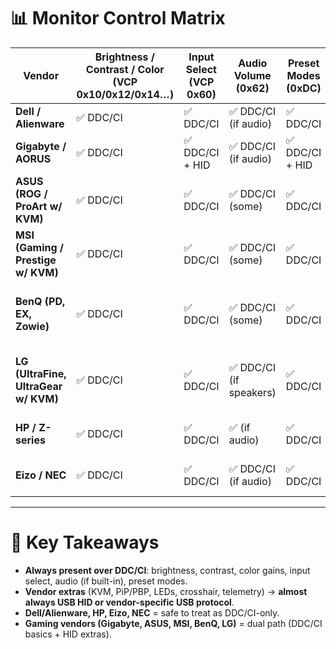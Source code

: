 📊 Monitor Control Matrix
=========================

| Vendor | Brightness / Contrast / Color (VCP 0x10/0x12/0x14…) | Input Select (VCP 0x60) | Audio Volume (0x62) | Preset Modes (0xDC) | KVM Switch | PiP / PBP | RGB / LEDs | Crosshair / Game OSD | Other Notes |
| --- | --- | --- | --- | --- | --- | --- | --- | --- | --- |
| **Dell / Alienware** | ✅ DDC/CI | ✅ DDC/CI | ✅ DDC/CI (if audio) | ✅ DDC/CI | ❌ | ❌ (OSD only) | ❌ | ❌ | Dell Command | Monitor is 100% DDC/CI; very complete. |
| **Gigabyte / AORUS** | ✅ DDC/CI | ✅ DDC/CI + HID | ✅ DDC/CI (if audio) | ✅ DDC/CI + HID | ✅ USB HID | ✅ USB HID | ✅ USB HID | ✅ USB HID | “Dashboard” telemetry via HID. |
| **ASUS (ROG / ProArt w/ KVM)** | ✅ DDC/CI | ✅ DDC/CI | ✅ DDC/CI (some) | ✅ DDC/CI | ✅ USB HID | ✅ USB HID | ✅ USB HID (Aura Sync) | ✅ USB HID | Their “DisplayWidget Center” talks HID. |
| **MSI (Gaming / Prestige w/ KVM)** | ✅ DDC/CI | ✅ DDC/CI | ✅ DDC/CI (some) | ✅ DDC/CI | ✅ USB HID | ✅ USB HID | ✅ USB HID (Mystic Light) | ✅ USB HID | “Gaming OSD” app = HID. |
| **BenQ (PD, EX, Zowie)** | ✅ DDC/CI | ✅ DDC/CI | ✅ DDC/CI (some) | ✅ DDC/CI | ✅ via USB HID (Hotkey Puck) | ✅ via USB HID | ❌ | ❌ (some Zowie HID extras) | Hotkey Puck = vendor HID reports. |
| **LG (UltraFine, UltraGear w/ KVM)** | ✅ DDC/CI | ✅ DDC/CI | ✅ DDC/CI (if speakers) | ✅ DDC/CI | ✅ USB HID (on KVM models) | ✅ USB HID (on high-end models) | ✅ USB HID (some gaming models) | ✅ USB HID (Game Mode OSD) | “OnScreen Control” uses both DDC/CI + HID depending on model. |
| **HP / Z-series** | ✅ DDC/CI | ✅ DDC/CI | ✅ (if audio) | ✅ DDC/CI | ❌ | ❌ | ❌ | ❌ | Tend to stick strictly to MCCS. |
| **Eizo / NEC** | ✅ DDC/CI | ✅ DDC/CI | ✅ DDC/CI (if audio) | ✅ DDC/CI | ❌ | ❌ | ❌ | ❌ | Very standards-compliant. |

---

🔑 Key Takeaways
================

* **Always present over DDC/CI**: brightness, contrast, color gains, input select, audio (if built-in), preset modes.
* **Vendor extras** (KVM, PiP/PBP, LEDs, crosshair, telemetry) → **almost always USB HID or vendor-specific USB protocol**.
* **Dell/Alienware, HP, Eizo, NEC** = safe to treat as DDC/CI-only.
* **Gaming vendors (Gigabyte, ASUS, MSI, BenQ, LG)** = dual path (DDC/CI basics + HID extras).

